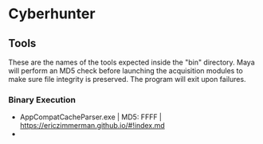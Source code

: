 # Cyberhunter

## Tools
These are the names of the tools expected inside the "bin" directory. Maya will perform an MD5 check before launching the acquisition modules to make sure file integrity is preserved. The program will exit upon failures.

### Binary Execution
- AppCompatCacheParser.exe | MD5: FFFF | https://ericzimmerman.github.io/#!index.md
- 
